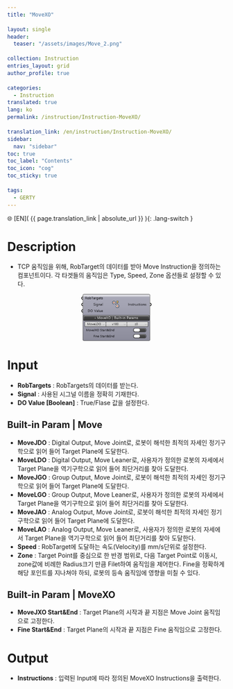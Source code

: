 ```yaml
---
title: "MoveXO"

layout: single
header:
  teaser: "/assets/images/Move_2.png"

collection: Instruction
entries_layout: grid
author_profile: true

categories:
  - Instruction
translated: true
lang: ko
permalink: /instruction/Instruction-MoveXO/

translation_link: /en/instruction/Instruction-MoveXO/
sidebar:
  nav: "sidebar"
toc: true
toc_label: "Contents"
toc_icon: "cog"
toc_sticky: true

tags:
  - GERTY
---
```


🌐 [EN]( {{ page.translation_link | absolute_url }} ){: .lang-switch }

# Description

* TCP 움직임을 위해, RobTarget의 데이터를 받아 Move Instruction을 정의하는 컴포넌트이다. 각 타겟들의 움직임은 Type, Speed, Zone 옵션들로 설정할 수 있다.

<p align="center">  <img src="/assets/images/MoveXO.png" align="center" width="32%"></p>

# Input

* **RobTargets** : RobTargets의 데이터를 받는다.
* **Signal** : 사용된 시그널 이름을 정확히 기재한다.
* **DO Value [Boolean]** : True/Flase 값을 설정한다.

## Built-in Param | Move

* **MoveJDO** : Digital Output, Move Joint로, 로봇이 해석한 최적의 자세인 정기구학으로 읽어 들어 Target Plane에 도달한다.
* **MoveLDO** : Digital Output, Move Leaner로, 사용자가 정의한 로봇의 자세에서 Target Plane을 역기구학으로 읽어 들어 최단거리를 찾아 도달한다.
* **MoveJGO** : Group Output, Move Joint로, 로봇이 해석한 최적의 자세인 정기구학으로 읽어 들어 Target Plane에 도달한다.
* **MoveLGO** : Group Output, Move Leaner로, 사용자가 정의한 로봇의 자세에서 Target Plane을 역기구학으로 읽어 들어 최단거리를 찾아 도달한다.
* **MoveJAO** : Analog Output, Move Joint로, 로봇이 해석한 최적의 자세인 정기구학으로 읽어 들어 Target Plane에 도달한다.
* **MoveLAO** : Analog Output, Move Leaner로, 사용자가 정의한 로봇의 자세에서 Target Plane을 역기구학으로 읽어 들어 최단거리를 찾아 도달한다.
* **Speed** : RobTarget에 도달하는 속도(Velocity)를 mm/s단위로 설정한다.
* **Zone** : Target Point를 중심으로 한 반경 범위로, 다음 Target Point로 이동시, zone값에 비례한 Radius크기 만큼 Filet하여 움직임을 제어한다. Fine을 정확하게 해당 포인트를 지나쳐야 하되, 로봇의 등속 움직임에 영향을 미칠 수 있다.

## Built-in Param | MoveXO

* **MoveJXO Start&End** : Target Plane의 시작과 끝 지점은 Move Joint 움직임으로 고정한다.
* **Fine Start&End** : Target Plane의 시작과 끝 지점은 Fine 움직임으로 고정한다.


# Output

* **Instructions** : 입력된 Input에 따라 정의된 MoveXO Instructions을 출력한다.
